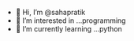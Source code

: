 - 👋 Hi, I’m @sahapratik
- 👀 I’m interested in ...programming
- 🌱 I’m currently learning ...python
<!---
sahapratik/sahapratik is a ✨ special ✨ repository because its `README.md` (this file) appears on your GitHub profile.
You can click the Preview link to take a look at your changes.
--->

